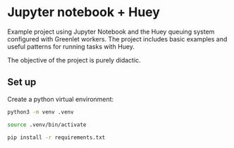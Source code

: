 
# Jupyter notebook + Huey

Example project using Jupyter Notebook and the Huey queuing system configured
with Greenlet workers. The project includes basic examples and useful patterns
for running tasks with Huey.

The objective of the project is purely didactic.


## Set up

Create a python virtual environment:


```sh
python3 -m venv .venv
```

```sh
source .venv/bin/activate
```

```sh
pip install -r requirements.txt
```


